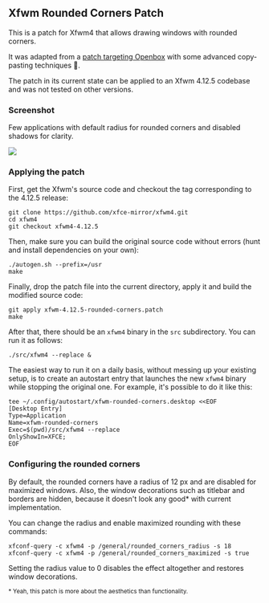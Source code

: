 ## Xfwm Rounded Corners Patch
This is a patch for Xfwm4 that allows drawing windows with rounded corners.

It was adapted from a [patch targeting Openbox](https://github.com/dylanaraps/openbox-patched/blob/master/openbox-3.6.2-rounded-corners.patch) with some advanced copy-pasting techniques 🤭.

The patch in its current state can be applied to an Xfwm 4.12.5 codebase and was not tested on other versions.

### Screenshot
Few applications with default radius for rounded corners and disabled shadows for clarity.

![](https://i.imgur.com/L84NfF2.png)

### Applying the patch
First, get the Xfwm's source code and checkout the tag corresponding to the 4.12.5 release:
```
git clone https://github.com/xfce-mirror/xfwm4.git
cd xfwm4
git checkout xfwm4-4.12.5
```

Then, make sure you can build the original source code without errors (hunt and install dependencies on your own):
```
./autogen.sh --prefix=/usr
make
```

Finally, drop the patch file into the current directory, apply it and build the modified source code:
```
git apply xfwm-4.12.5-rounded-corners.patch
make
```

After that, there should be an `xfwm4` binary in the `src` subdirectory. You can run it as follows:
```
./src/xfwm4 --replace &
```

The easiest way to run it on a daily basis, without messing up your existing setup, is to create an autostart entry that launches the new `xfwm4` binary while stopping the original one. For example, it's possible to do it like this:
```
tee ~/.config/autostart/xfwm-rounded-corners.desktop <<EOF
[Desktop Entry]
Type=Application
Name=xfwm-rounded-corners
Exec=$(pwd)/src/xfwm4 --replace
OnlyShowIn=XFCE;
EOF
```

### Configuring the rounded corners
By default, the rounded corners have a radius of 12 px and are disabled for maximized windows. Also, the window decorations such as titlebar and borders are hidden, because it doesn't look any good* with current implementation.

You can change the radius and enable maximized rounding with these commands:

```
xfconf-query -c xfwm4 -p /general/rounded_corners_radius -s 18
xfconf-query -c xfwm4 -p /general/rounded_corners_maximized -s true
```

Setting the radius value to 0 disables the effect altogether and restores window decorations.

<sub>* Yeah, this patch is more about the aesthetics than functionality.</sub>
